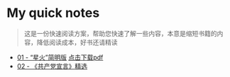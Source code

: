 # My quick notes 

> 这是一份快速阅读方案，帮助您快速了解一些内容，本意是缩短书籍的内容，降低阅读成本，好书还请精读

- [01 - “星火”简明版](xinghuo.md) [点击下载pdf](%E6%98%9F%E7%81%AB%E6%89%8B%E5%86%8C.pdf)
- [02 - 《共产党宣言》精选](communist-manifesto.md)
